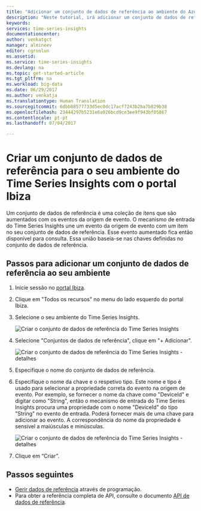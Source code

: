 ```yaml
---
title: "Adicionar um conjunto de dados de referência ao ambiente do Azure Time Series Insights | Microsoft Docs"
description: "Neste tutorial, irá adicionar um conjunto de dados de referência ao seu ambiente do Time Series Insights"
keywords: 
services: time-series-insights
documentationcenter: 
author: venkatgct
manager: almineev
editor: cgronlun
ms.assetid: 
ms.service: time-series-insights
ms.devlang: na
ms.topic: get-started-article
ms.tgt_pltfrm: na
ms.workload: big-data
ms.date: 06/29/2017
ms.author: venkatja
ms.translationtype: Human Translation
ms.sourcegitcommit: 6dbb88577733d5ec0dc17acf7243b2ba7b829b38
ms.openlocfilehash: 23444297b5231e6a026bcd9ce3ee9f943bf05867
ms.contentlocale: pt-pt
ms.lasthandoff: 07/04/2017

---
```


<a id="create-a-reference-data-set-for-your-time-series-insights-environment-using-the-ibiza-portal" class="xliff"></a>

# Criar um conjunto de dados de referência para o seu ambiente do Time Series Insights com o portal Ibiza

Um conjunto de dados de referência é uma coleção de itens que são aumentados com os eventos da origem de evento. O mecanismo de entrada do Time Series Insights une um evento da origem de evento com um item no seu conjunto de dados de referência. Esse evento aumentado fica então disponível para consulta. Essa união baseia-se nas chaves definidas no conjunto de dados de referência.

<a id="steps-to-add-a-reference-data-set-to-your-environment" class="xliff"></a>

## Passos para adicionar um conjunto de dados de referência ao seu ambiente

1. Inicie sessão no [portal Ibiza](https://portal.azure.com).
2. Clique em "Todos os recursos" no menu do lado esquerdo do portal Ibiza.
3. Selecione o seu ambiente do Time Series Insights.

    ![Criar o conjunto de dados de referência do Time Series Insights](media/add-reference-data-set/getstarted-create-reference-data-set-1.png)

4. Selecione "Conjuntos de dados de referência", clique em "+ Adicionar".

    ![Criar o conjunto de dados de referência do Time Series Insights - detalhes](media/add-reference-data-set/getstarted-create-reference-data-set-2.png)

5. Especifique o nome do conjunto de dados de referência.
6. Especifique o nome da chave e o respetivo tipo. Este nome e tipo é usado para selecionar a propriedade correta do evento na origem de evento. Por exemplo, se fornecer o nome da chave como "DeviceId" e digitar como "String", então o mecanismo de entrada do Time Series Insights procura uma propriedade com o nome "DeviceId" do tipo "String" no evento de entrada. Poderá fornecer mais de uma chave para adicionar ao evento. A correspondência do nome da propriedade é sensível a maiúsculas e minúsculas.

     ![Criar o conjunto de dados de referência do Time Series Insights - detalhes](media/add-reference-data-set/getstarted-create-reference-data-set-3.png)

7. Clique em “Criar”.

<a id="next-steps" class="xliff"></a>

## Passos seguintes

* [Gerir dados de referência](time-series-insights-manage-reference-data-csharp.md) através de programação.
* Para obter a referência completa de API, consulte o documento [API de dados de referência](/rest/api/time-series-insights/time-series-insights-reference-reference-data-api).

